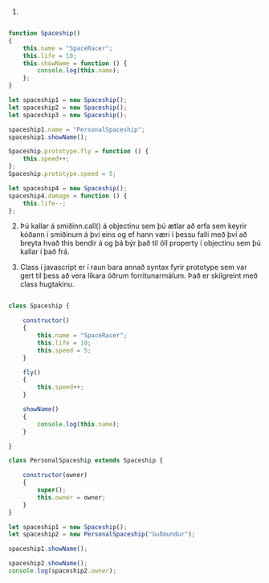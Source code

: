 1.
```javascript

function Spaceship()
{
    this.name = "SpaceRacer";
    this.life = 10;
    this.showName = function () {
        console.log(this.name);
    };
}

let spaceship1 = new Spaceship();
let spaceship2 = new Spaceship();
let spaceship3 = new Spaceship();

spaceship1.name = "PersonalSpaceship";
spaceship1.showName();

Spaceship.prototype.fly = function () {
    this.speed++;
};
Spaceship.prototype.speed = 5;

let spaceship4 = new Spaceship();
spaceship4.damage = function () {
    this.life--;
};

```

2. Þú kallar á smiðinn.call() á objectinu sem þú ætlar að erfa sem keyrir kóðann í smiðinum á því eins og ef hann væri í þessu falli með því að breyta hvað this bendir á og þá býr það til öll property í objectinu sem þú kallar í það frá.

3. Class í javascript er í raun bara annað syntax fyrir prototype sem var gert til þess að vera líkara öðrum forritunarmálum.  Það er skilgreint með class hugtakinu.

```javascript

class Spaceship {

    constructor()
    {
        this.name = "SpaceRacer";
        this.life = 10;
        this.speed = 5;
    }

    fly()
    {
        this.speed++;
    }

    showName()
    {
        console.log(this.name);
    }

}

class PersonalSpaceship extends Spaceship {

    constructor(owner)
    {
        super();
        this.owner = owner;
    }
}

let spaceship1 = new Spaceship();
let spaceship2 = new PersonalSpaceship("Guðmundur");

spaceship1.showName();

spaceship2.showName();
console.log(spaceship2.owner);

````

